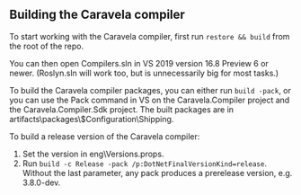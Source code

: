 ## Building the Caravela compiler

To start working with the Caravela compiler, first run `restore && build` from the root of the repo.

You can then open Compilers.sln in VS 2019 version 16.8 Preview 6 or newer. (Roslyn.sln will work too, but is unnecessarily big for most tasks.)

To build the Caravela compiler packages, you can either run `build -pack`, or you can use the Pack command in VS on the Caravela.Compiler project and the Caravela.Compiler.Sdk project. The built packages are in artifacts\packages\\$Configuration\Shipping.

To build a release version of the Caravela compiler:

1. Set the version in eng\Versions.props.
2. Run `build -c Release -pack /p:DotNetFinalVersionKind=release`. Without the last parameter, any pack produces a prerelease version, e.g. 3.8.0-dev.